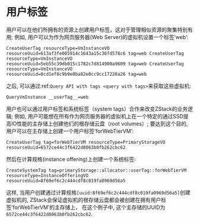 # 用户标签
用户可以在他们所拥有的资源上创建用户标签，这对于管理相似资源的聚集特别有用; 例如, 用户可以为作为网页服务器(Web Server)的虚拟机设置一个标签’web’:

`CreateUserTag resourceType=VmInstanceVO resourceUuid=613af3fe005914c1643a15c36fd578c6 tag=web
CreateUserTag resourceType=VmInstanceVO resourceUuid=5eb55c39db015c1782c7d814900a9609 tag=web
CreateUserTag resourceType=VmInstanceVO resourceUuid=0cd1ef8c9b9e0ba82e0cc9cc17226a26 tag=web
`

之后, 可以通过:ref:`Query API with tags <query with tags>`来获取这些虚拟机:

`QueryVmInstance __userTag__=web`


用户也可以通过用户标签和系统标签（system tags）合作来改变ZStack的业务逻辑; 例如, 用户可能想在所有作为网页服务器的虚拟机上在一个特定的通过SSD提高IO性能的主存储上创建他们的根存储云盘（root volumes）; 要达到这个目的, 用户可以在主存储上创建一个用户标签’forWebTierVM’:

`CreateUserTag tag=forWebTierVM resourceType=PrimaryStorageVO resourceUuid=6572ce44c3f6422d8063b0fb262cbc62
`

然后在计算规格(instance offering)上创建一个系统标签:

`CreateSystemTag tag=primaryStorage::allocator::userTag::forWebTierVM resourceType=InstanceOfferingVO resourceUuid=8f69ef6c2c444cdf8c019fa0969d56a5
`

这样, 当用户创建通过计算规格`[uuid:8f69ef6c2c444cdf8c019fa0969d56a5]`创建虚拟机的, ZStack会保证虚拟机的根存储云盘都会被创建在拥有用户标签’forWebTierVM’的主存储上， 在这个例子中, 这个主存储的UUID为`6572ce44c3f6422d8063b0fb262cbc62`.